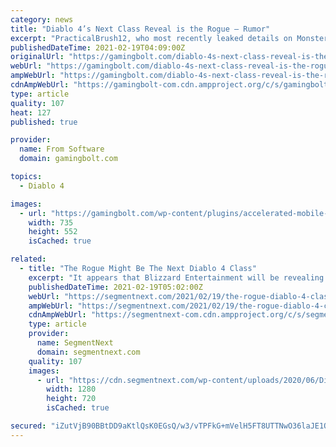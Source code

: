 ```yaml
---
category: news
title: "Diablo 4’s Next Class Reveal is the Rogue – Rumor"
excerpt: "PracticalBrush12, who most recently leaked details on Monster Hunter Rise’s newest trailer, has provided new information on Diablo 4 and Diablo 2 Remastered. For the former, they confirmed that the ..."
publishedDateTime: 2021-02-19T04:09:00Z
originalUrl: "https://gamingbolt.com/diablo-4s-next-class-reveal-is-the-rogue-rumor"
webUrl: "https://gamingbolt.com/diablo-4s-next-class-reveal-is-the-rogue-rumor"
ampWebUrl: "https://gamingbolt.com/diablo-4s-next-class-reveal-is-the-rogue-rumor/amp"
cdnAmpWebUrl: "https://gamingbolt-com.cdn.ampproject.org/c/s/gamingbolt.com/diablo-4s-next-class-reveal-is-the-rogue-rumor/amp"
type: article
quality: 107
heat: 127
published: true

provider:
  name: From Software
  domain: gamingbolt.com

topics:
  - Diablo 4

images:
  - url: "https://gamingbolt.com/wp-content/plugins/accelerated-mobile-pages/images/SD-default-image.png"
    width: 735
    height: 552
    isCached: true

related:
  - title: "The Rogue Might Be The Next Diablo 4 Class"
    excerpt: "It appears that Blizzard Entertainment will be revealing a brand new class as well as new details for Diablo 4 at BlizzConline after all."
    publishedDateTime: 2021-02-19T05:02:00Z
    webUrl: "https://segmentnext.com/2021/02/19/the-rogue-diablo-4-class/"
    ampWebUrl: "https://segmentnext.com/2021/02/19/the-rogue-diablo-4-class/amp/"
    cdnAmpWebUrl: "https://segmentnext-com.cdn.ampproject.org/c/s/segmentnext.com/2021/02/19/the-rogue-diablo-4-class/amp/"
    type: article
    provider:
      name: SegmentNext
      domain: segmentnext.com
    quality: 107
    images:
      - url: "https://cdn.segmentnext.com/wp-content/uploads/2020/06/Diablo-4-Cursed-Town.jpg"
        width: 1280
        height: 720
        isCached: true

secured: "iZutVjB90BBtDD9aKtlQsK0EGsQ/w3/vTPFkG+mVelH5FT8UTTNwO36laJE1OEuMzu/br+5+zonjzIyiCJmPF5Bf9+tJcgwq9TN2J9jKGEBSVAZuOv0kDeTe7fubISNldfNZJjpoLmeuZxXmwB6HlXnEOYPJqDFnZsHkkHSOEbZriXKShE/zeZUQXHR/KP2tdP3sEbZsiJSmNGd7/YVuDPiRh8D7QCzjoY0ij0Uqv2aaky87nwlpwY+Mp9INXtyUNy0s8BW/U05QYEYfcTz77uibUQnJRa2h/I1vh72t94UGoPVi1j4437pIVY79clrOXUB3qFskCiYXIOLlvbPUkBpnY4DipN8y08XU1Ikq9i0=;C8rPu0Fq4Im1/YIqJXDndQ=="
---
```


